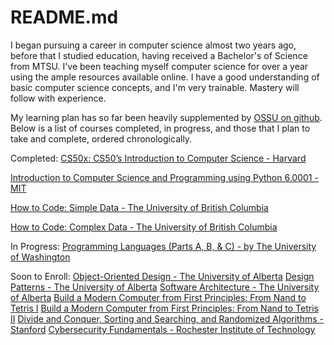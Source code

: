 # README.md
I began pursuing a career in computer science almost two years ago, before that I studied education, having received a Bachelor's of Science from MTSU. I've been teaching myself computer science for over a year using the ample resources available online. I have a good understanding of basic computer science concepts, and I'm very trainable. Mastery will follow with experience. 


My learning plan has so far been heavily supplemented by [OSSU on github](https://github.com/ossu/computer-science). Below is a list of courses completed, in progress, and those that I plan to take and complete, ordered chronologically.

Completed:
[CS50x: CS50’s Introduction to Computer Science - Harvard](https://cs50.harvard.edu/x/2023/)

[Introduction to Computer Science and Programming using Python 6.0001 - MIT](https://ocw.mit.edu/courses/6-0001-introduction-to-computer-science-and-programming-in-python-fall-2016/)

[How to Code: Simple Data - The University of British Columbia](https://www.edx.org/learn/coding/university-of-british-columbia-how-to-code-simple-data)

[How to Code: Complex Data - The University of British Columbia](https://www.edx.org/course/how-to-code-complex-data)


In Progress:
[Programming Languages (Parts A, B, & C) - by The University of Washington](https://www.coursera.org/learn/programming-languages-part-c)

Soon to Enroll:
[Object-Oriented Design - The University of Alberta](https://www.coursera.org/learn/object-oriented-design)
[Design Patterns - The University of Alberta](https://www.coursera.org/learn/design-patterns)
[Software Architecture - The University of Alberta](https://www.coursera.org/learn/software-architecture)
[Build a Modern Computer from First Principles: From Nand to Tetris I](https://www.coursera.org/learn/build-a-computer)
[Build a Modern Computer from First Principles: From Nand to Tetris II](https://www.coursera.org/learn/nand2tetris2)
[Divide and Conquer, Sorting and Searching, and Randomized Algorithms - Stanford](https://www.coursera.org/learn/algorithms-divide-conquer)
[Cybersecurity Fundamentals - Rochester Institute of Technology](https://www.edx.org/learn/cybersecurity/rochester-institute-of-technology-cybersecurity-fundamentals)

